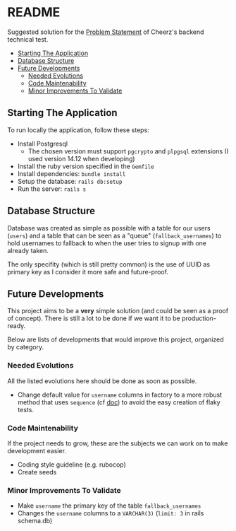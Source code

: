 # README

Suggested solution for the [Problem Statement](./problem_statement.pdf) of Cheerz's backend technical test.

* [Starting The Application](#starting-the-application)
* [Database Structure](#database-structure)
* [Future Developments](#future-developments)
  * [Needed Evolutions](#needed-evolutions)
  * [Code Maintenability](#code-maintenability)
  * [Minor Improvements To Validate](#minor-improvements-to-validate)

## Starting The Application

To run locally the application, follow these steps:

* Install Postgresql
  * The chosen version must support `pgcrypto` and `plpgsql` extensions (I used version 14.12 when developing)
* Install the ruby version specified in the `Gemfile`
* Install dependencies: `bundle install`
* Setup the database: `rails db:setup`
* Run the server: `rails s`

## Database Structure

Database was created as simple as possible with a table for our users (`users`) and a table that can be seen as a "queue" (`fallback_usernames`) to hold usernames to fallback to when the user tries to signup with one already taken.

The only specifity (which is still pretty common) is the use of UUID as primary key as I consider it more safe and future-proof.

## Future Developments

This project aims to be a **very** simple solution (and could be seen as a proof of concept). There is still a lot to be done if we want it to be production-ready.

Below are lists of developments that would improve this project, organized by category.

### Needed Evolutions

All the listed evolutions here should be done as soon as possible.

* Change default value for `username` columns in factory to a more robust method that uses `sequence` (cf [doc](https://github.com/thoughtbot/factory_bot/blob/main/GETTING_STARTED.md#inline-sequences)) to avoid the easy creation of flaky tests.

### Code Maintenability

If the project needs to grow, these are the subjects we can work on to make development easier.

* Coding style guideline (e.g. rubocop)
* Create seeds

### Minor Improvements To Validate

* Make `username` the primary key of the table `fallback_usernames`
* Changes the `username` columns to a `VARCHAR(3)` (`limit: 3` in rails schema.db)
